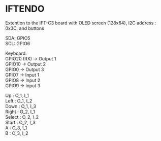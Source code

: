 # IFTENDO
Extention to the IFT-C3 board with OLED screen (128x64), I2C address : 0x3C, and buttons

SDA: GPIO5<br>
SCL: GPIO6

Keyboard: <br>
GPIO20 (RX) -> Output 1<br>
GPIO10 -> Output 2<br>
GPIO0  -> Output 3<br>
GPIO7  -> Input 1<br>
GPIO8  -> Input 2<br>
GPIO9  -> Input 3<br>

Up     : O_1, I_1<br>
Left   : O_1, I_2<br>
Down   : O_1, I_3<br>
Right  : O_2, I_1<br>
Select : O_2, I_2<br>
Start  : O_2, I_3<br>
A      : O_3, I_1<br>
B      : O_3, I_2
